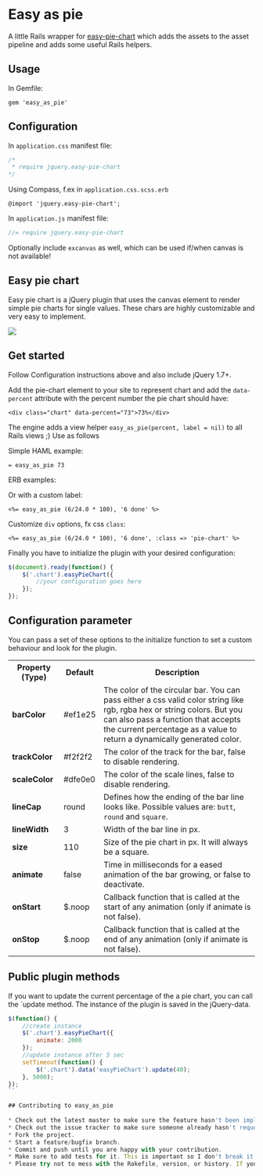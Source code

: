 Easy as pie
==============

A little Rails wrapper for [easy-pie-chart](https://github.com/rendro/easy-pie-chart) which adds the assets to the asset pipeline and adds some useful Rails helpers.

Usage
-----------

In Gemfile:

`gem 'easy_as_pie'`

Configuration
-----------

In `application.css` manifest file:

```css
/*
 * require jquery.easy-pie-chart
*/
```

Using Compass, f.ex in `application.css.scss.erb`

```
@import 'jquery.easy-pie-chart';
```

In `application.js` manifest file:

```javascript
//= require jquery.easy-pie-chart
```

Optionally include `excanvas` as well, which can be used if/when canvas is not available!

Easy pie chart
-----------

Easy pie chart is a jQuery plugin that uses the canvas element to render simple pie charts for single values.
These chars are highly customizable and very easy to implement.

![](https://github.com/rendro/easy-pie-chart/raw/master/img/easy-pie-chart.png)

Get started
-----------

Follow Configuration instructions above and also include jQuery 1.7+.

Add the pie-chart element to your site to represent chart and add the `data-percent` attribute with the percent number the pie chart should have:

    <div class="chart" data-percent="73">73%</div>

The engine adds a view helper `easy_as_pie(percent, label = nil)` to all Rails views ;)
Use as follows

Simple HAML example:

```haml
= easy_as_pie 73
```

ERB examples:

Or with a custom label:

```erb
<%= easy_as_pie (6/24.0 * 100), '6 done' %>
```

Customize `div` options, fx css `class`:

```erb
<%= easy_as_pie (6/24.0 * 100), '6 done', :class => 'pie-chart' %>
```

Finally you have to initialize the plugin with your desired configuration:

```javascript
$(document).ready(function() {
    $('.chart').easyPieChart({
        //your configuration goes here
    });
});
```

Configuration parameter
-----------------------

You can pass a set of these options to the initialize function to set a custom behaviour and look for the plugin.

<table>
    <tr>
        <th>Property (Type)</th>
        <th>Default</th>
        <th>Description</th>
    </tr>
    <tr>
        <td><strong>barColor</strong></td>
        <td>#ef1e25</td>
        <td>The color of the circular bar. You can pass either a css valid color string like rgb, rgba hex or string colors. But you can also pass a function that accepts the current percentage as a value to return a dynamically generated color.</td>
    </tr>
    <tr>
        <td><strong>trackColor</strong></td>
        <td>#f2f2f2</td>
        <td>The color of the track for the bar, false to disable rendering.</td>
    </tr>
    <tr>
        <td><strong>scaleColor</strong></td>
        <td>#dfe0e0</td>
        <td>The color of the scale lines, false to disable rendering.</td>
    </tr>
    <tr>
        <td><strong>lineCap</strong></td>
        <td>round</td>
        <td>Defines how the ending of the bar line looks like. Possible values are: <code>butt</code>, <code>round</code> and <code>square</code>.</td>
    </tr>
    <tr>
        <td><strong>lineWidth</strong></td>
        <td>3</td>
        <td>Width of the bar line in px.</td>
    </tr>
    <tr>
        <td><strong>size</strong></td>
        <td>110</td>
        <td>Size of the pie chart in px. It will always be a square.</td>
    </tr>
    <tr>
        <td><strong>animate</strong></td>
        <td>false</td>
        <td>Time in milliseconds for a eased animation of the bar growing, or false to deactivate.</td>
    </tr>
    <tr>
        <td><strong>onStart</strong></td>
        <td>$.noop</td>
        <td>Callback function that is called at the start of any animation (only if animate is not false).</td>
    </tr>
    <tr>
        <td><strong>onStop</strong></td>
        <td>$.noop</td>
        <td>Callback function that is called at the end of any animation (only if animate is not false).</td>
    </tr>
</table>

Public plugin methods
-----------

If you want to update the current percentage of the a pie chart, you can call the `update method. The instance of the plugin is saved in the jQuery-data.

```javascript
$(function() {
    //create instance
    $('.chart').easyPieChart({
        animate: 2000
    });
    //update instance after 5 sec
    setTimeout(function() {
        $('.chart').data('easyPieChart').update(40);
    }, 5000);
});
``

## Contributing to easy_as_pie
 
* Check out the latest master to make sure the feature hasn't been implemented or the bug hasn't been fixed yet.
* Check out the issue tracker to make sure someone already hasn't requested it and/or contributed it.
* Fork the project.
* Start a feature/bugfix branch.
* Commit and push until you are happy with your contribution.
* Make sure to add tests for it. This is important so I don't break it in a future version unintentionally.
* Please try not to mess with the Rakefile, version, or history. If you want to have your own version, or is otherwise necessary, that is fine, but please isolate to its own commit so I can cherry-pick around it.

